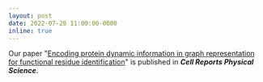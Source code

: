 ```yaml
---
layout: post
date: 2022-07-20 11:00:00-0000
inline: true
---
```


Our paper "[Encoding protein dynamic information in graph representation for functional residue identification](https://doi.org/10.1016/j.xcrp.2022.100975)" is published in ***Cell Reports Physical Science***. 

